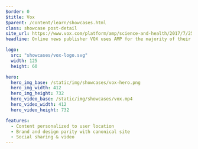 ```yaml
---
$order: 0
$title: Vox
$parent: /content/learn/showcases.html
class: showcase post-detail
site_url: https://www.vox.com/platform/amp/science-and-health/2017/7/25/16019892/solar-eclipse-2017-interactive-map
headline: Online news publisher VOX uses AMP for the majority of their content, including interactive data journalism pieces like this one, including media such as GIFs and videos.

logo:
  src: "showcases/vox-logo.svg"
  width: 125
  height: 60

hero:
  hero_img_base: /static/img/showcases/vox-hero.png
  hero_img_width: 412
  hero_img_height: 732
  hero_video_base: /static/img/showcases/vox.mp4
  hero_video_width: 412
  hero_video_height: 732

features:
  - Content personalized to user location
  - Brand and design parity with canonical site
  - Social sharing & video
---
```

